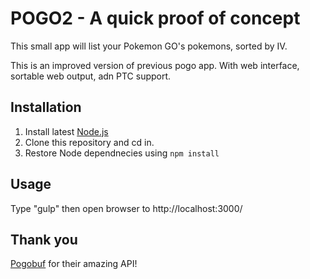 # POGO2 - A quick proof of concept

This small app will list your Pokemon GO's pokemons, sorted by IV.

This is an improved version of previous pogo app. With web interface, sortable web output, adn PTC support.

## Installation

1. Install latest [Node.js](https://nodejs.org/en/)
2. Clone this repository and cd in.
3. Restore Node dependnecies using `npm install`

## Usage

Type "gulp" then open browser to http://localhost:3000/

## Thank you
[Pogobuf](https://github.com/cyraxx/pogobuf) for their amazing API!
